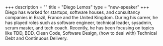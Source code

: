 +++
description = ""
title = "Diego Lemos"
type = "new-speaker"
+++
Diego has worked for startups, software houses, and consultancy companies in Brazil, France and the United Kingdom. During his career, he has played roles such as software engineer, technical leader, sysadmin, scrum master, and tech coach. Recently, he has been focusing on topics like TDD, BDD, Clean Code, Software Design, (how to deal with) Technical Debt and Continuous Delivery.